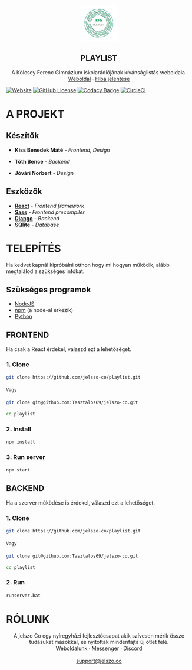 

<p align="center">
<img height="100" width="100" alt=" Logo" src="public/android-chrome-512x512.png" />
  <h2 align="center">PLAYLIST</h2>

  <p align="center">
    A Kölcsey Ferenc Gimnázium iskolarádiójának kívánságlistás weboldala.
    <br />
    <a href="https://playlist.jelszo.co">Weboldal</a>
    ·
    <a href="https://github.com/jelszo-co/playlist/issues">Hiba jelentése</a>
  </p>
</p>


[![Website][website-shield]][website-url]
[![GitHub License][license-shield]][license-url]
[![Codacy Badge][codacy-shield]][codacy-url]
[![CircleCI][circleci-shield]][circleci-url]

# A PROJEKT

## Készítők

- **Kiss Benedek Máté** - <i> Frontend, Design </i>

- **Tóth Bence** - <i> Backend </i>

- **Jóvári Norbert** - <i> Design </i>

## Eszközök

* **[React](https://reactjs.org)** - <i> Frontend framework </i> 
* **[Sass](https://sass-lang.com/)** - <i> Frontend precompiler </i>
* **[Django](https://www.djangoproject.com)** - <i> Backend </i>
* **[SQlite](https://www.sqlite.org/index.html)** - <i> Database </i>


# TELEPÍTÉS
Ha kedvet kapnál kipróbálni otthon hogy mi hogyan működik, alább megtalálod a szükséges infókat. 


## Szükséges programok
* [NodeJS](https://nodejs.org/en/download/)
* [npm](https://www.npmjs.com/) (a node-al érkezik)
* [Python](https://www.python.org/)

## FRONTEND
Ha csak a React érdekel, válaszd ezt a lehetőséget.

### 1. Clone
```sh
git clone https://github.com/jelszo-co/playlist.git

Vagy

git clone git@github.com:Tasztalos69/jelszo-co.git
```

```sh
cd playlist
```

### 2. Install
```sh
npm install
```

### 3. Run server

```sh
npm start
```
## BACKEND
Ha a szerver működése is érdekel, válaszd ezt a lehetőséget.


### 1. Clone
```sh
git clone https://github.com/jelszo-co/playlist.git

Vagy

git clone git@github.com:Tasztalos69/jelszo-co.git
```

```sh
cd playlist
```

### 2. Run
```sh
runserver.bat
```

# RÓLUNK
<p align="center">
A jelszo Co egy nyíregyházi fejlesztőcsapat akik szívesen mérik össze tudásukat másokkal, és nyitottak mindenfajta új ötlet felé.
<br />
<a href="https://jelszo.co">Weboldalunk</a>
·
<a href="https://m.me/jelszoco">Messenger</a>
·
<a href="https://discord.gg/akeTTJy">Discord</a>

<br />
<br />
<a href="mailto:support@jelszo.co">support@jelszo.co</a>
</p>

<!-- MARKDOWN LINKS & IMAGES -->
<!-- https://www.markdownguide.org/basic-syntax/#reference-style-links -->
[website-shield]: https://img.shields.io/website/https/playlist.jelszo.co?down_message=offline&label=Website&up_message=online&style=flat-square
[website-url]: https://github.com/othneildrew/Best-README-Template/graphs/contributors

[license-shield]: https://img.shields.io/github/license/jelszo-co/playlist?style=flat-square
[license-url]: https://github.com/jelszo-co/playlist/blob/master/LICENSE

[codacy-shield]: https://img.shields.io/codacy/grade/9e9795bb33684fceab718f899fbd476c?style=flat-square
[codacy-url]: https://app.codacy.com/app/Tasztalos69/playlist?utm_source=github.com&utm_medium=referral&utm_content=Tasztalos69/playlist&utm_campaign=Badge_Grade_Settings

[circleci-shield]: https://circleci.com/gh/jelszo-co/playlist/tree/master.svg?style=svg
[circleci-url]: https://circleci.com/gh/jelszo-co/playlist/tree/master